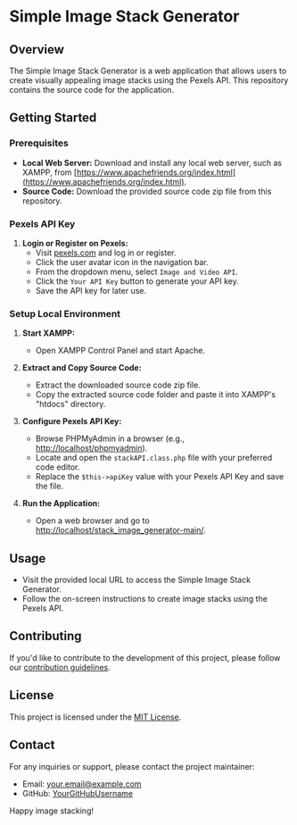 # Simple Image Stack Generator

## Overview

The Simple Image Stack Generator is a web application that allows users to create visually appealing image stacks using the Pexels API. This repository contains the source code for the application.

## Getting Started

### Prerequisites

- **Local Web Server:** Download and install any local web server, such as XAMPP, from [https://www.apachefriends.org/index.html](https://www.apachefriends.org/index.html).
- **Source Code:** Download the provided source code zip file from this repository.

### Pexels API Key

1. **Login or Register on Pexels:**
   - Visit [pexels.com](https://www.pexels.com/) and log in or register.
   - Click the user avatar icon in the navigation bar.
   - From the dropdown menu, select `Image and Video API`.
   - Click the `Your API Key` button to generate your API key.
   - Save the API key for later use.

### Setup Local Environment

1. **Start XAMPP:**
   - Open XAMPP Control Panel and start Apache.

2. **Extract and Copy Source Code:**
   - Extract the downloaded source code zip file.
   - Copy the extracted source code folder and paste it into XAMPP's "htdocs" directory.

3. **Configure Pexels API Key:**
   - Browse PHPMyAdmin in a browser (e.g., [http://localhost/phpmyadmin](http://localhost/phpmyadmin)).
   - Locate and open the `stackAPI.class.php` file with your preferred code editor.
   - Replace the `$this->apiKey` value with your Pexels API Key and save the file.

4. **Run the Application:**
   - Open a web browser and go to [http://localhost/stack_image_generator-main/](http://localhost/stack_image_generator-main/).

## Usage

- Visit the provided local URL to access the Simple Image Stack Generator.
- Follow the on-screen instructions to create image stacks using the Pexels API.

## Contributing

If you'd like to contribute to the development of this project, please follow our [contribution guidelines](CONTRIBUTING.md).

## License

This project is licensed under the [MIT License](LICENSE).

## Contact

For any inquiries or support, please contact the project maintainer:

- Email: [your.email@example.com](mailto:your.email@example.com)
- GitHub: [YourGitHubUsername](https://github.com/YourGitHubUsername)

Happy image stacking!
